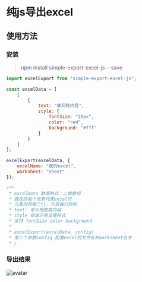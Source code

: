 # 纯js导出excel

## 使用方法

### 安装
> npm install simple-export-excel-js --save

```javascript
import excelExport from "simple-export-excel-js";

const excelData = [
    [
        {
            text: "单元格内容",
            style: {
                fontSize: "20px",
                color: "red",
                background: "#fff"
            }
        }
    ]
];

excelExport(excelData, {
    excelName: "我的excel",
    worksheet: "sheet"
});

/**
 * excelData 数据格式：二维数组
 * 数组的每个元素代表excel行
 * 元素内的每个{}，代表每行的列
 * text: 单元格数据内容
 * style 给单元格设置样式
 * 支持 fontSize color background
 * 
 * excelExport(excelData, config)
 * 第二个参数config 配置excel的文件名和worksheet名字
 * /
```

### 导出结果
![avatar](https://imagesize.hrwork.com/sp/files/7c7375d9-1dd4-4063-aadc-eee904a43233.jpg)



